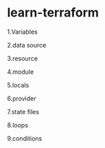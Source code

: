 # learn-terraform

1.Variables

2.data source

3.resource

4.module

5.locals

6.provider

7.state files

8.loops

9.conditions

